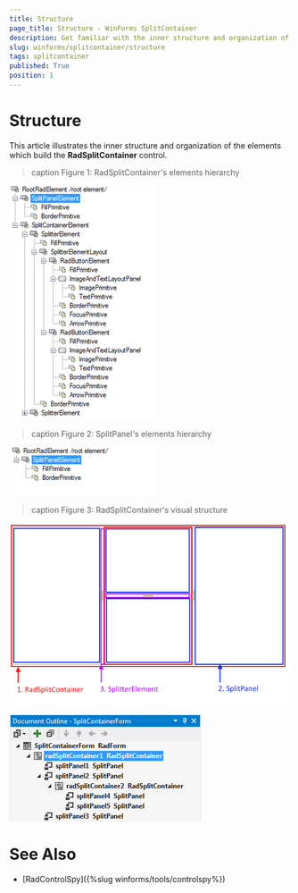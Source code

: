 ```yaml
---
title: Structure
page_title: Structure - WinForms SplitContainer
description: Get familiar with the inner structure and organization of the elements which build the  WinForms SplitContainer control.
slug: winforms/splitcontainer/structure
tags: splitcontainer
published: True
position: 1 
---
```


# Structure

This article illustrates the inner structure and organization of the elements which build the **RadSplitContainer** control.

>caption Figure 1: RadSplitContainer's elements hierarchy

![splitcontainer-structure 001](images/splitcontainer-structure001.png)

>caption Figure 2: SplitPanel's elements hierarchy

![splitcontainer-structure 002](images/splitcontainer-structure002.png)

>caption Figure 3: RadSplitContainer's visual structure

![splitcontainer-structure 003](images/splitcontainer-structure003.png)

![splitcontainer-structure 004](images/splitcontainer-structure004.png)
 

# See Also

* [RadControlSpy]({%slug winforms/tools/controlspy%})



